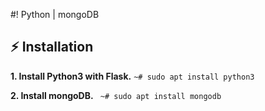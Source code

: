 #! Python | mongoDB
## :zap: Installation
**1. Install Python3 with Flask.**
     `~# sudo apt install python3`
     
**2. Install mongoDB.**
    ` ~# sudo apt install mongodb`
